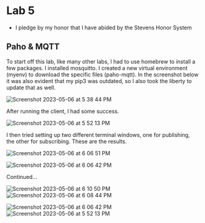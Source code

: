 # Lab 5
  - I pledge by my honor that I have abided by the Stevens Honor System

## Paho & MQTT

To start off this lab, like many other labs, I had to use homebrew to install a few packages. I installed mosquitto. I created a new virtual environment (myenv)  to download the specific files (paho-mqtt). In the screenshot below it was also evident that my pip3 was outdated, so I also took the liberty to update that as well. 

![Screenshot 2023-05-06 at 5 38 44 PM](https://user-images.githubusercontent.com/98351265/236647592-b4c562ed-5da1-47e4-97b9-394f0bac9b18.png)

After running the client, I had some success.

![Screenshot 2023-05-06 at 5 52 13 PM](https://user-images.githubusercontent.com/98351265/236647962-480bd2ce-33f8-4236-b62f-fe05e335e4c1.png)

I then tried setting up two different terminal windows, one for publishing, the other for subscribing. These are the results. 

![Screenshot 2023-05-06 at 6 06 51 PM](https://user-images.githubusercontent.com/98351265/236648340-e6209820-5bc0-450c-bb75-c84b83fca9b0.png)

![Screenshot 2023-05-06 at 6 06 42 PM](https://user-images.githubusercontent.com/98351265/236648346-8c2ee1aa-e377-4295-801b-214d2e5939f7.png)

Continued...

![Screenshot 2023-05-06 at 6 10 50 PM](https://user-images.githubusercontent.com/98351265/236648538-e8766ad5-640e-490f-85c1-439e4a78c80e.png)
![Screenshot 2023-05-06 at 6 08 44 PM](https://user-images.githubusercontent.com/98351265/236648546-8d47c7a1-6e22-428c-80ff-88713c5eb687.png)

![Screenshot 2023-05-06 at 6 06 42 PM](https://user-images.githubusercontent.com/98351265/236648549-a8f3b1ca-df53-4a11-9bad-84c059ecd283.png)
![Screenshot 2023-05-06 at 5 52 13 PM](https://user-images.githubusercontent.com/98351265/236648552-1aa20ac8-cc58-4a89-a210-f379dd4d8b10.png)
